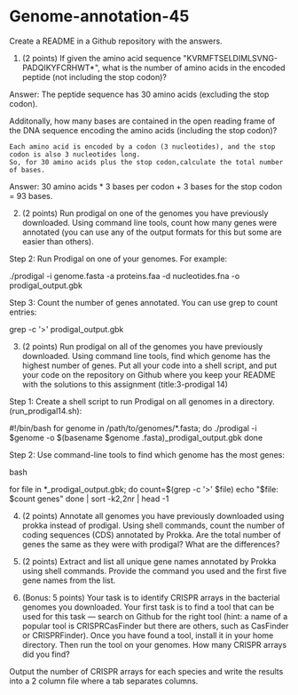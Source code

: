 # Genome-annotation-45
Create a README in a Github repository with the answers.

1. (2 points) If given the amino acid sequence "KVRMFTSELDIMLSVNG-PADQIKYFCRHWT*", what is the number of amino acids in the encoded peptide (not including the stop codon)?

Answer: The peptide sequence has 30 amino acids (excluding the stop codon).

Additonally, how many bases are contained in the open reading frame of the DNA sequence encoding the amino acids (including the stop codon)?

    Each amino acid is encoded by a codon (3 nucleotides), and the stop codon is also 3 nucleotides long.
    So, for 30 amino acids plus the stop codon,calculate the total number of bases.

Answer: 30 amino acids * 3 bases per codon + 3 bases for the stop codon = 93 bases.

2. (2 points) Run prodigal on one of the genomes you have previously downloaded. Using command line tools, count how many genes were annotated (you can use any of the output formats for this but some are easier than others).

Step 2: Run Prodigal on one of your genomes. For example:

./prodigal -i genome.fasta -a proteins.faa -d nucleotides.fna -o prodigal_output.gbk

Step 3: Count the number of genes annotated. You can use grep to count entries:

grep -c '>' prodigal_output.gbk

3. (2 points) Run prodigal on all of the genomes you have previously downloaded. Using command line tools, find which genome has the highest number of genes. Put all your code into a shell script, and put your code on the repository on Github where you keep your README with the solutions to this assignment (title:3-prodigal 14)

Step 1: Create a shell script to run Prodigal on all genomes in a directory. (run_prodigal14.sh):

#!/bin/bash
for genome in /path/to/genomes/*.fasta; do
    ./prodigal -i $genome -o $(basename $genome .fasta)_prodigal_output.gbk
done

Step 2: Use command-line tools to find which genome has the most genes:

bash

for file in *_prodigal_output.gbk; do
    count=$(grep -c '>' $file)
    echo "$file: $count genes"
done | sort -k2,2nr | head -1

4. (2 points) Annotate all genomes you have previously downloaded using prokka instead of prodigal. Using shell commands, count the number of coding sequences (CDS) annotated by Prokka. Are the total number of genes the same as they were with prodigal? What are the differences?


5. (2 points) Extract and list all unique gene names annotated by Prokka using shell commands. Provide the command you used and the first five gene names from the list.


6. (Bonus: 5 points) Your task is to identify CRISPR arrays in the bacterial genomes you downloaded. Your first task is to find a tool that can be used for this task — search on Github for the right tool (hint: a name of a popular tool is CRISPRCasFinder but there are others, such as CasFinder or CRISPRFinder). Once you have found a tool, install it in your home directory. Then run the tool on your 
genomes. How many CRISPR arrays did you find?

Output the number of CRISPR arrays for each species and write the results into a 2 column file where a tab separates columns.
